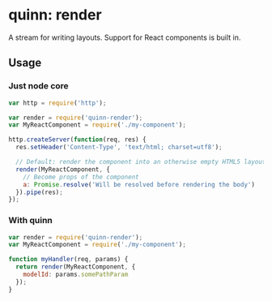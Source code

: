# quinn: render

A stream for writing layouts.
Support for React components is built in.

## Usage

### Just node core

```js
var http = require('http');

var render = require('quinn-render');
var MyReactComponent = require('./my-component');

http.createServer(function(req, res) {
  res.setHeader('Content-Type', 'text/html; charset=utf8');

  // Default: render the component into an otherwise empty HTML5 layout
  render(MyReactComponent, {
    // Become props of the component
    a: Promise.resolve('Will be resolved before rendering the body')
  }).pipe(res);
});
```


### With quinn

```js
var render = require('quinn-render');
var MyReactComponent = require('./my-component');

function myHandler(req, params) {
  return render(MyReactComponent, {
    modelId: params.somePathParam
  });
}
```
